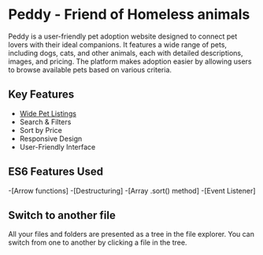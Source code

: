 # Peddy - Friend of Homeless animals

Peddy is a user-friendly pet adoption website designed to connect pet lovers with their ideal companions. It features a wide range of pets, including dogs, cats, and other animals, each with detailed descriptions, images, and pricing. The platform makes adoption easier by allowing users to browse available pets based on various criteria.

## Key Features

- [Wide Pet Listings](#WidePetListings)
- Search & Filters
- Sort by Price
- Responsive Design 
- User-Friendly Interface

## ES6 Features Used

-[Arrow functions]
-[Destructuring]
-[Array .sort() method]
-[Event Listener]

## Switch to another file

All your files and folders are presented as a tree in the file explorer. You can switch from one to another by clicking a file in the tree.


